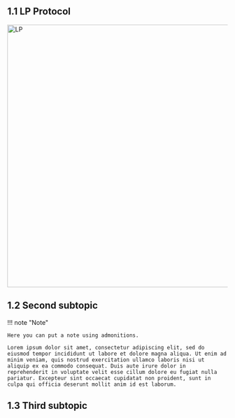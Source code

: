 ## 1.1 LP Protocol
<!-- Here you can enter text and create inline citations[@Garcia2020] by using the bibtex plugin. Add your references in `references.bib`, and cite [@hoebelheinrich_nancy_j_2022_6769695] by adding the @refid inside brackets like this `[@10.1093/bioinformatics/btt113]`

You can also embed videos from a local source (with a relative path) or from an url (like youtube). To use a youtube URL, 
just attach the ID of the video to a youtube embedded video link: `https://youtube.com/embed/`. For example, the Elixir training video `https://youtu.be/oAD8FdGf8tI` has the ID `oAD8FdGf8tI`, so the final link would be:

```
![type:video](https://youtube.com/embed/oAD8FdGf8tI)
```

![type:video](https://youtube.com/embed/oAD8FdGf8tI)
-->

<div style="text-align: left;">
    <img src="./assets/images/protocol/LP - blu-orange version2.svg" alt="LP" width="900" height="600">
</div>


## 1.2 Second subtopic

!!! note "Note"

    Here you can put a note using admonitions.

    Lorem ipsum dolor sit amet, consectetur adipiscing elit, sed do eiusmod tempor incididunt ut labore et dolore magna aliqua. Ut enim ad minim veniam, quis nostrud exercitation ullamco laboris nisi ut aliquip ex ea commodo consequat. Duis aute irure dolor in reprehenderit in voluptate velit esse cillum dolore eu fugiat nulla pariatur. Excepteur sint occaecat cupidatat non proident, sunt in culpa qui officia deserunt mollit anim id est laborum.

## 1.3 Third subtopic


